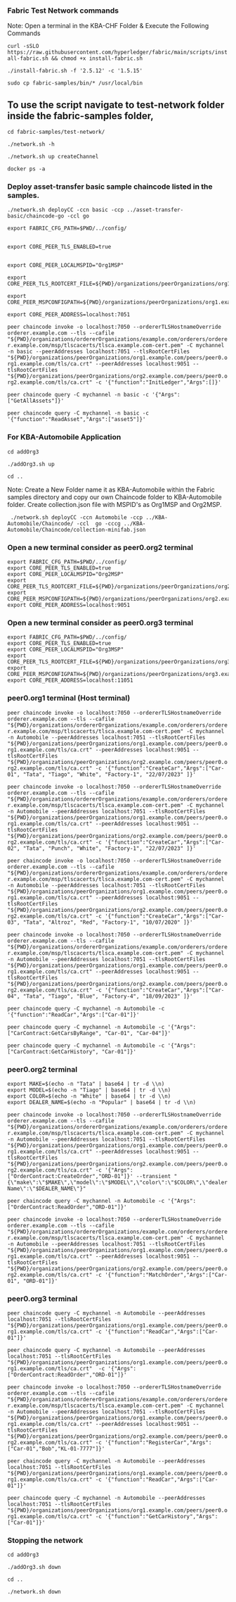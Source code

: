 ### Fabric Test Network commands 

Note: Open a terminal in the KBA-CHF Folder & Execute the Following Commands

`curl -sSLO https://raw.githubusercontent.com/hyperledger/fabric/main/scripts/install-fabric.sh && chmod +x install-fabric.sh`

`./install-fabric.sh -f '2.5.12' -c '1.5.15'`

`sudo cp fabric-samples/bin/* /usr/local/bin`

## To use the script navigate to test-network folder inside the fabric-samples folder,

`cd fabric-samples/test-network/`

`./network.sh -h`

`./network.sh up createChannel`

`docker ps -a`

### Deploy asset-transfer basic sample chaincode listed in the samples.

`./network.sh deployCC -ccn basic -ccp ../asset-transfer-basic/chaincode-go -ccl go`

```
export FABRIC_CFG_PATH=$PWD/../config/


export CORE_PEER_TLS_ENABLED=true


export CORE_PEER_LOCALMSPID="Org1MSP"

export CORE_PEER_TLS_ROOTCERT_FILE=${PWD}/organizations/peerOrganizations/org1.example.com/peers/peer0.org1.example.com/tls/ca.crt

export CORE_PEER_MSPCONFIGPATH=${PWD}/organizations/peerOrganizations/org1.example.com/users/Admin@org1.example.com/msp

export CORE_PEER_ADDRESS=localhost:7051

```

`peer chaincode invoke -o localhost:7050 --ordererTLSHostnameOverride orderer.example.com --tls --cafile "${PWD}/organizations/ordererOrganizations/example.com/orderers/orderer.example.com/msp/tlscacerts/tlsca.example.com-cert.pem" -C mychannel -n basic --peerAddresses localhost:7051 --tlsRootCertFiles "${PWD}/organizations/peerOrganizations/org1.example.com/peers/peer0.org1.example.com/tls/ca.crt" --peerAddresses localhost:9051 --tlsRootCertFiles "${PWD}/organizations/peerOrganizations/org2.example.com/peers/peer0.org2.example.com/tls/ca.crt" -c '{"function":"InitLedger","Args":[]}'`


`peer chaincode query -C mychannel -n basic -c '{"Args":["GetAllAssets"]}'`


`peer chaincode query -C mychannel -n basic -c '{"function":"ReadAsset","Args":["asset5"]}'`

### For KBA-Automobile Application

`cd addOrg3`

`./addOrg3.sh up`

`cd ..`

Note: Create a New Folder name it as KBA-Automobile within the Fabric samples directory and copy our own  Chaincode folder to KBA-Automobile folder.
Create collection.json file with  MSPID's as Org1MSP and Org2MSP.

` ./network.sh deployCC -ccn Automobile -ccp ../KBA-Automobile/Chaincode/ -ccl  go -cccg ../KBA-Automobile/Chaincode/collection-minifab.json`

### Open a new terminal consider as peer0.org2 terminal

```
export FABRIC_CFG_PATH=$PWD/../config/
export CORE_PEER_TLS_ENABLED=true
export CORE_PEER_LOCALMSPID="Org2MSP"
export CORE_PEER_TLS_ROOTCERT_FILE=${PWD}/organizations/peerOrganizations/org2.example.com/peers/peer0.org2.example.com/tls/ca.crt
export CORE_PEER_MSPCONFIGPATH=${PWD}/organizations/peerOrganizations/org2.example.com/users/Admin@org2.example.com/msp
export CORE_PEER_ADDRESS=localhost:9051

```

### Open a new terminal consider as peer0.org3 terminal

```
export FABRIC_CFG_PATH=$PWD/../config/
export CORE_PEER_TLS_ENABLED=true
export CORE_PEER_LOCALMSPID="Org3MSP"
export CORE_PEER_TLS_ROOTCERT_FILE=${PWD}/organizations/peerOrganizations/org3.example.com/peers/peer0.org3.example.com/tls/ca.crt
export CORE_PEER_MSPCONFIGPATH=${PWD}/organizations/peerOrganizations/org3.example.com/users/Admin@org3.example.com/msp
export CORE_PEER_ADDRESS=localhost:11051

```
### peer0.org1 terminal (Host terminal)



`peer chaincode invoke -o localhost:7050 --ordererTLSHostnameOverride orderer.example.com --tls --cafile "${PWD}/organizations/ordererOrganizations/example.com/orderers/orderer.example.com/msp/tlscacerts/tlsca.example.com-cert.pem" -C mychannel -n Automobile --peerAddresses localhost:7051 --tlsRootCertFiles "${PWD}/organizations/peerOrganizations/org1.example.com/peers/peer0.org1.example.com/tls/ca.crt" --peerAddresses localhost:9051 --tlsRootCertFiles "${PWD}/organizations/peerOrganizations/org2.example.com/peers/peer0.org2.example.com/tls/ca.crt" -c '{"function":"CreateCar","Args":["Car-01", "Tata", "Tiago", "White", "Factory-1", "22/07/2023" ]}'`

`peer chaincode invoke -o localhost:7050 --ordererTLSHostnameOverride orderer.example.com --tls --cafile "${PWD}/organizations/ordererOrganizations/example.com/orderers/orderer.example.com/msp/tlscacerts/tlsca.example.com-cert.pem" -C mychannel -n Automobile --peerAddresses localhost:7051 --tlsRootCertFiles "${PWD}/organizations/peerOrganizations/org1.example.com/peers/peer0.org1.example.com/tls/ca.crt" --peerAddresses localhost:9051 --tlsRootCertFiles "${PWD}/organizations/peerOrganizations/org2.example.com/peers/peer0.org2.example.com/tls/ca.crt" -c '{"function":"CreateCar","Args":["Car-02", "Tata", "Punch", "White", "Factory-1", "22/07/2023" ]}'`

`peer chaincode invoke -o localhost:7050 --ordererTLSHostnameOverride orderer.example.com --tls --cafile "${PWD}/organizations/ordererOrganizations/example.com/orderers/orderer.example.com/msp/tlscacerts/tlsca.example.com-cert.pem" -C mychannel -n Automobile --peerAddresses localhost:7051 --tlsRootCertFiles "${PWD}/organizations/peerOrganizations/org1.example.com/peers/peer0.org1.example.com/tls/ca.crt" --peerAddresses localhost:9051 --tlsRootCertFiles "${PWD}/organizations/peerOrganizations/org2.example.com/peers/peer0.org2.example.com/tls/ca.crt" -c '{"function":"CreateCar","Args":["Car-03", "Tata", "Altroz", "Red", "Factory-1", "10/07/2020" ]}'`

`peer chaincode invoke -o localhost:7050 --ordererTLSHostnameOverride orderer.example.com --tls --cafile "${PWD}/organizations/ordererOrganizations/example.com/orderers/orderer.example.com/msp/tlscacerts/tlsca.example.com-cert.pem" -C mychannel -n Automobile --peerAddresses localhost:7051 --tlsRootCertFiles "${PWD}/organizations/peerOrganizations/org1.example.com/peers/peer0.org1.example.com/tls/ca.crt" --peerAddresses localhost:9051 --tlsRootCertFiles "${PWD}/organizations/peerOrganizations/org2.example.com/peers/peer0.org2.example.com/tls/ca.crt" -c '{"function":"CreateCar","Args":["Car-04", "Tata", "Tiago", "Blue", "Factory-4", "18/09/2023" ]}'`



`peer chaincode query -C mychannel -n Automobile -c '{"function":"ReadCar","Args":["Car-01"]}'`

`peer chaincode query -C mychannel -n Automobile -c '{"Args":["CarContract:GetCarsByRange", "Car-01", "Car-04"]}'`

`peer chaincode query -C mychannel -n Automobile -c '{"Args":["CarContract:GetCarHistory", "Car-01"]}'`


### peer0.org2 terminal
```
export MAKE=$(echo -n "Tata" | base64 | tr -d \\n)
export MODEL=$(echo -n "Tiago" | base64 | tr -d \\n)
export COLOR=$(echo -n "White" | base64 | tr -d \\n)
export DEALER_NAME=$(echo -n "Popular" | base64 | tr -d \\n)
```


`peer chaincode invoke -o localhost:7050 --ordererTLSHostnameOverride orderer.example.com --tls --cafile "${PWD}/organizations/ordererOrganizations/example.com/orderers/orderer.example.com/msp/tlscacerts/tlsca.example.com-cert.pem" -C mychannel -n Automobile --peerAddresses localhost:7051 --tlsRootCertFiles "${PWD}/organizations/peerOrganizations/org1.example.com/peers/peer0.org1.example.com/tls/ca.crt" --peerAddresses localhost:9051 --tlsRootCertFiles "${PWD}/organizations/peerOrganizations/org2.example.com/peers/peer0.org2.example.com/tls/ca.crt" -c '{"Args":["OrderContract:CreateOrder","ORD-01"]}' --transient "{\"make\":\"$MAKE\",\"model\":\"$MODEL\",\"color\":\"$COLOR\",\"dealerName\":\"$DEALER_NAME\"}"`

`peer chaincode query -C mychannel -n Automobile -c '{"Args":["OrderContract:ReadOrder","ORD-01"]}'`

`peer chaincode invoke -o localhost:7050 --ordererTLSHostnameOverride orderer.example.com --tls --cafile "${PWD}/organizations/ordererOrganizations/example.com/orderers/orderer.example.com/msp/tlscacerts/tlsca.example.com-cert.pem" -C mychannel -n Automobile --peerAddresses localhost:7051 --tlsRootCertFiles "${PWD}/organizations/peerOrganizations/org1.example.com/peers/peer0.org1.example.com/tls/ca.crt" --peerAddresses localhost:9051 --tlsRootCertFiles "${PWD}/organizations/peerOrganizations/org2.example.com/peers/peer0.org2.example.com/tls/ca.crt" -c '{"function":"MatchOrder","Args":["Car-01", "ORD-01"]}'`

### peer0.org3 terminal

`peer chaincode query -C mychannel -n Automobile --peerAddresses localhost:7051 --tlsRootCertFiles "${PWD}/organizations/peerOrganizations/org1.example.com/peers/peer0.org1.example.com/tls/ca.crt" -c '{"function":"ReadCar","Args":["Car-01"]}'`

`peer chaincode query -C mychannel -n Automobile --peerAddresses localhost:7051 --tlsRootCertFiles "${PWD}/organizations/peerOrganizations/org1.example.com/peers/peer0.org1.example.com/tls/ca.crt"  -c '{"Args":["OrderContract:ReadOrder","ORD-01"]}'`

`peer chaincode invoke -o localhost:7050 --ordererTLSHostnameOverride orderer.example.com --tls --cafile "${PWD}/organizations/ordererOrganizations/example.com/orderers/orderer.example.com/msp/tlscacerts/tlsca.example.com-cert.pem" -C mychannel -n Automobile --peerAddresses localhost:7051 --tlsRootCertFiles "${PWD}/organizations/peerOrganizations/org1.example.com/peers/peer0.org1.example.com/tls/ca.crt" --peerAddresses localhost:9051 --tlsRootCertFiles "${PWD}/organizations/peerOrganizations/org2.example.com/peers/peer0.org2.example.com/tls/ca.crt" -c '{"function":"RegisterCar","Args":["Car-01","Bob","KL-01-7777"]}'`

`peer chaincode query -C mychannel -n Automobile --peerAddresses localhost:7051 --tlsRootCertFiles "${PWD}/organizations/peerOrganizations/org1.example.com/peers/peer0.org1.example.com/tls/ca.crt" -c '{"function":"ReadCar","Args":["Car-01"]}'`

`peer chaincode query -C mychannel -n Automobile --peerAddresses localhost:7051 --tlsRootCertFiles "${PWD}/organizations/peerOrganizations/org1.example.com/peers/peer0.org1.example.com/tls/ca.crt" -c '{"function":"GetCarHistory","Args":["Car-01"]}'`


### Stopping the network

`cd addOrg3`

`./addOrg3.sh down`

`cd ..`

`./network.sh down`
















